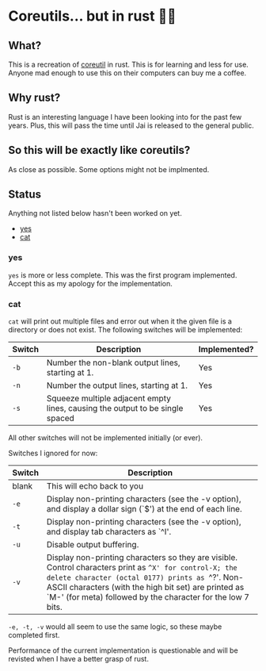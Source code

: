 # Coreutils... but in rust 🤔🦀

## What?

This is a recreation of [coreutil](https://en.wikipedia.org/wiki/List_of_GNU_Core_Utilities_commands) in rust. This is for learning and less for use. Anyone mad enough to use this on their computers can buy me a coffee.

## Why rust?

Rust is an interesting language I have been looking into for the past few years. Plus, this will pass the time until Jai is released to the general public.

## So this will be exactly like coreutils?
As close as possible. Some options might not be implmented.

## Status
Anything not listed below hasn't been worked on yet. 

* [yes](#yes)
* [cat](#cat)

### yes 

```yes``` is more or less complete. This was the first program implemented. Accept this as my apology for the implementation.

### cat

```cat``` will print out multiple files and error out when it the given file is a directory or does not exist. The following switches will be implemented:

| Switch       | Description                                                                   | Implemented? |
|--------------|-------------------------------------------------------------------------------|--------------|
| ```-b```     | Number the non-blank output lines, starting at 1.                             | Yes          |
| ```-n```     | Number the output lines, starting at 1.                                       | Yes          |
| ```-s```     | Squeeze multiple adjacent empty lines, causing the output to be single spaced | Yes          |

All other switches will not be implemented initially (or ever).

Switches I ignored for now:

| Switch   | Description |  
|----------|-------------|
| blank    | This will echo back to you |
| ```-e``` | Display non-printing characters (see the -v option), and display a dollar sign (`$') at the end of each line. |
| ```-t``` | Display non-printing characters (see the -v option), and display tab characters as `^I'. |
| ```-u``` | Disable output buffering. |
| ```-v``` | Display non-printing characters so they are visible.  Control characters print as `^X' for control-X; the delete character (octal 0177) prints as `^?'.  Non-ASCII characters (with the high bit set) are printed as `M-' (for meta) followed by the character for the low 7 bits. |

```-e, -t, -v``` would all seem to use the same logic, so these maybe completed first. 

Performance of the current implementation is questionable and will be revisted when I have a better grasp of rust.

